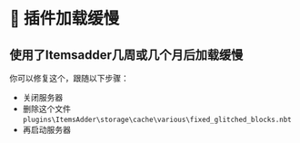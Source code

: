 # 🐌 插件加载缓慢

## 使用了Itemsadder几周或几个月后加载缓慢

你可以修复这个，跟随以下步骤：

* 关闭服务器
* 删除这个文件 `plugins\ItemsAdder\storage\cache\various\fixed_glitched_blocks.nbt`&#x20;
* 再启动服务器
